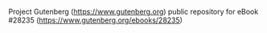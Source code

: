 Project Gutenberg (https://www.gutenberg.org) public repository for eBook #28235 (https://www.gutenberg.org/ebooks/28235)

